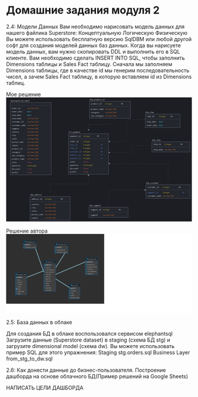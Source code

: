 # Домашние задания модуля 2

2.4: Модели Данных
Вам необходимо нарисовать модель данных для нашего файлика Superstore:
Концептуальную
Логическую
Физическую Вы можете использовать бесплатную версию SqlDBM или любой другой софт для создания моделей данных баз данных.
Когда вы нарисуете модель данных, вам нужно скопировать DDL и выполнить его в SQL клиенте.
Вам необходимо сделать INSERT INTO SQL, чтобы заполнить Dimensions таблицы и Sales Fact таблицу. Сначала мы заполняем Dimensions таблицы, где в качестве id мы генерим последовательность чисел, а зачем Sales Fact таблицу, в которую вставляем id из Dimensions таблиц.

Мое решение
![](schema_kimball_superstore.jpg)

Решение автора
![](solution_schema_kimball_superstore.jpg)

2.5: База данных в облаке

Для создания БД в облаке воспользовался сервисом elephantsql
Загрузите данные (Superstore dataset) в staging (схема БД stg) и загрузите dimensional model (схема dw). Вы можете использовать пример SQL для этого упражнения:
Staging stg.orders.sql
Business Layer from_stg_to_dw.sql


2.6: Как донести данные до бизнес-пользователя. Построение дашборда на основе облачного БД(Пример решений на Google Sheets)

НАПИСАТЬ ЦЕЛИ ДАШБОРДА